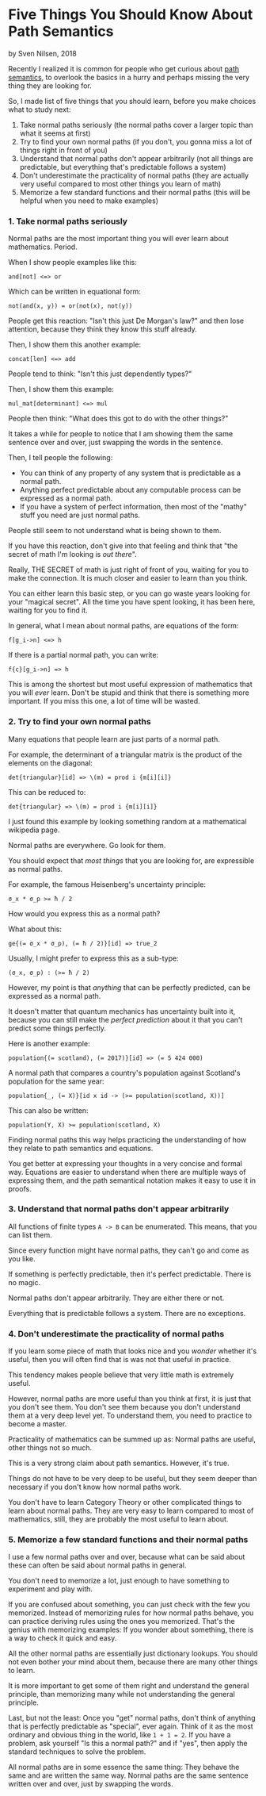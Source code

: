 # Five Things You Should Know About Path Semantics
by Sven Nilsen, 2018

Recently I realized it is common for people who get curious about [path semantics](https://github.com/advancedresearch/path_semantics),
to overlook the basics in a hurry and perhaps missing the very thing they are looking for.

So, I made list of five things that you should learn, before you make choices what to study next:

1. Take normal paths seriously (the normal paths cover a larger topic than what it seems at first)
2. Try to find your own normal paths (if you don't, you gonna miss a lot of things right in front of you)
3. Understand that normal paths don't appear arbitrarily (not all things are predictable, but everything that's predictable follows a system)
4. Don't underestimate the practicality of normal paths (they are actually very useful compared to most other things you learn of math)
5. Memorize a few standard functions and their normal paths (this will be helpful when you need to make examples)

### 1. Take normal paths seriously

Normal paths are the most important thing you will ever learn about mathematics. Period.

When I show people examples like this:

    and[not] <=> or
    
Which can be written in equational form:

    not(and(x, y)) = or(not(x), not(y))
    
People get this reaction: "Isn't this just De Morgan's law?" and then lose attention, because they think they know this stuff already.

Then, I show them this another example:

    concat[len] <=> add

People tend to think: "Isn't this just dependently types?"

Then, I show them this example:

    mul_mat[determinant] <=> mul

People then think: "What does this got to do with the other things?"
    
It takes a while for people to notice that I am showing them the same sentence over and over,
just swapping the words in the sentence.

Then, I tell people the following:

- You can think of any property of any system that is predictable as a normal path.
- Anything perfect predictable about any computable process can be expressed as a normal path.
- If you have a system of perfect information, then most of the "mathy" stuff you need are just normal paths.

People still seem to not understand what is being shown to them.

If you have this reaction, don't give into that feeling and think that "the secret of math I'm looking is *out there*".

Really, THE SECRET of math is just right of front of you, waiting for you to make the connection.
It is much closer and easier to learn than you think.

You can either learn this basic step, or you can go waste years looking for your "magical secret".
All the time you have spent looking, it has been here, waiting for you to find it.

In general, what I mean about normal paths, are equations of the form:

    f[g_i->n] <=> h
 
If there is a partial normal path, you can write:
 
    f{c}[g_i->n] => h
 
This is among the shortest but most useful expression of mathematics that you will *ever* learn.
Don't be stupid and think that there is something more important.
If you miss this one, a lot of time will be wasted.
 
### 2. Try to find your own normal paths
 
Many equations that people learn are just parts of a normal path.
 
For example, the determinant of a triangular matrix is the product of the elements on the diagonal:
 
    det{triangular}[id] => \(m) = prod i {m[i][i]}
     
This can be reduced to:
 
    det{triangular} => \(m) = prod i {m[i][i]}
     
I just found this example by looking something random at a mathematical wikipedia page.
 
Normal paths are everywhere. Go look for them.
 
You should expect that *most things* that you are looking for, are expressible as normal paths.
 
For example, the famous Heisenberg's uncertainty principle:
 
    σ_x * σ_p >= ħ / 2
     
How would you express this as a normal path?
 
What about this:
 
    ge{(= σ_x * σ_p), (= ħ / 2)}[id] => true_2
     
Usually, I might prefer to express this as a sub-type:
 
    (σ_x, σ_p) : (>= ħ / 2)
     
However, my point is that *anything* that can be perfectly predicted, can be expressed as a normal path.
 
It doesn't matter that quantum mechanics has uncertainty built into it,
because you can still make the *perfect prediction* about it that you can't predict some things perfectly.
 
Here is another example:
 
    population{(= scotland), (= 2017)}[id] => (= 5 424 000)
     
A normal path that compares a country's population against Scotland's population for the same year:

    population{_, (= X)}[id x id -> (>= population(scotland, X))]
    
This can also be written:

    population(Y, X) >= population(scotland, X)

Finding normal paths this way helps practicing the understanding of how they relate to path semantics and equations.

You get better at expressing your thoughts in a very concise and formal way.
Equations are easier to understand when there are multiple ways of expressing them,
and the path semantical notation makes it easy to use it in proofs.

### 3. Understand that normal paths don't appear arbitrarily
 
All functions of finite types `A -> B` can be enumerated.
This means, that you can list them.

Since every function might have normal paths, they can't go and come as you like.

If something is perfectly predictable, then it's perfect predictable. There is no magic.

Normal paths don't appear arbitrarily. They are either there or not.

Everything that is predictable follows a system. There are no exceptions.

### 4. Don't underestimate the practicality of normal paths

If you learn some piece of math that looks nice and you *wonder* whether it's useful,
then you will often find that is was not that useful in practice.

This tendency makes people believe that very little math is extremely useful.

However, normal paths are more useful than you think at first, it is just that you don't see them.
You don't see them because you don't understand them at a very deep level yet.
To understand them, you need to practice to become a master.

Practicality of mathematics can be summed up as: Normal paths are useful, other things not so much.

This is a very strong claim about path semantics.
However, it's true.

Things do not have to be very deep to be useful, but they seem deeper than necessary if you don't know how normal paths work.

You don't have to learn Category Theory or other complicated things to learn about normal paths.
They are very easy to learn compared to most of mathematics, still, they are probably the most useful to learn about.

### 5. Memorize a few standard functions and their normal paths

I use a few normal paths over and over, because what can be said about these can often be said about normal paths in general.

You don't need to memorize a lot, just enough to have something to experiment and play with.

If you are confused about something, you can just check with the few you memorized.
Instead of memorizing rules for how normal paths behave, you can practice deriving rules using the ones you memorized.
That's the genius with memorizing examples: If you wonder about something, there is a way to check it quick and easy.

All the other normal paths are essentially just dictionary lookups.
You should not even bother your mind about them, because there are many other things to learn.

It is more important to get some of them right and understand the general principle,
than memorizing many while not understanding the general principle.

Last, but not the least: Once you "get" normal paths, don't think of anything that is perfectly predictable as "special", ever again.
Think of it as the most ordinary and obvious thing in the world, like `1 + 1 = 2`.
If you have a problem, ask yourself "Is this a normal path?" and if "yes", then apply the standard techniques to solve the problem.

All normal paths are in some essence the same thing: They behave the same and are written the same way.
Normal paths are the same sentence written over and over, just by swapping the words.
